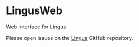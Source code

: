 # LingusWeb

Web interface for Lingus.

Please open issues on the [Lingus](https://github.com/katagaki/Lingus) GitHub repository.